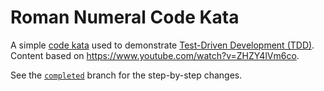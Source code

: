 # Roman Numeral Code Kata

A simple [code kata](http://codekata.com/) used to demonstrate
[Test-Driven Development (TDD)](https://en.wikipedia.org/wiki/Test-driven_development).
Content based on <https://www.youtube.com/watch?v=ZHZY4lVm6co>.

See the [`completed`](https://github.com/colinodell/roman-numerals-kata/commits/completed) branch for the step-by-step changes.
